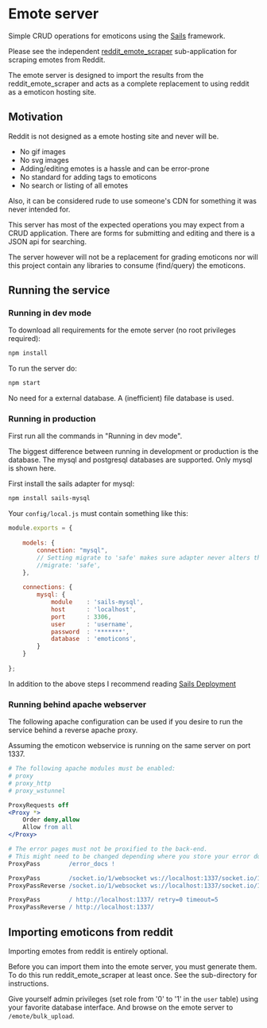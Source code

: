 # Emote server

Simple CRUD operations for emoticons using the [Sails](http://sailsjs.org) framework.

Please see the independent [reddit_emote_scraper](reddit_emote_scraper) sub-application for scraping emotes from Reddit.

The emote server is designed to import the results from the reddit_emote_scraper and acts as a complete replacement to using reddit as a emoticon hosting site.

## Motivation

Reddit is not designed as a emote hosting site and never will be.

* No gif images
* No svg images
* Adding/editing emotes is a hassle and can be error-prone
* No standard for adding tags to emoticons
* No search or listing of all emotes

Also, it can be considered rude to use someone's CDN for something it was never intended for.

This server has most of the expected operations you may expect from a CRUD application. There are forms for submitting and editing and there is a JSON api for searching.

The server however will not be a replacement for grading emoticons nor will this project contain any libraries to consume (find/query) the emoticons.

## Running the service

### Running in dev mode

To download all requirements for the emote server (no root privileges required):

```bash
npm install
```

To run the server do:

```bash
npm start
```

No need for a external database. A (inefficient) file database is used.

### Running in production

First run all the commands in "Running in dev mode".

The biggest difference between running in development or production is the database. The mysql and postgresql databases are supported. Only mysql is shown here.

First install the sails adapter for mysql:

```bash
npm install sails-mysql
```

Your `config/local.js` must contain something like this:

```javascript
module.exports = {
    
    models: {
        connection: "mysql",
        // Setting migrate to 'safe' makes sure adapter never alters the tables
        //migrate: 'safe',
    },
    
    connections: {
        mysql: {
            module    : 'sails-mysql',
            host      : 'localhost',
            port      : 3306,
            user      : 'username',
            password  : '*******',
            database  : 'emoticons',
        }
    }
    
};
```

In addition to the above steps I recommend reading [Sails Deployment](http://sailsjs.org/#/documentation/concepts/Deployment)

### Running behind apache webserver

The following apache configuration can be used if you desire to run the service behind a reverse apache proxy.

Assuming the emoticon webservice is running on the same server on port 1337.

```apache
# The following apache modules must be enabled:
# proxy
# proxy_http
# proxy_wstunnel

ProxyRequests off
<Proxy *>
    Order deny,allow
    Allow from all
</Proxy>

# The error pages must not be proxified to the back-end.
# This might need to be changed depending where you store your error docs.
ProxyPass        /error_docs !

ProxyPass        /socket.io/1/websocket ws://localhost:1337/socket.io/1/websocket retry=0 timeout=5
ProxyPassReverse /socket.io/1/websocket ws://localhost:1337/socket.io/1/websocket

ProxyPass        / http://localhost:1337/ retry=0 timeout=5
ProxyPassReverse / http://localhost:1337/
```

## Importing emoticons from reddit

Importing emotes from reddit is entirely optional.

Before you can import them into the emote server, you must generate them. To do this run reddit_emote_scraper at least once. See the sub-directory for instructions.

Give yourself admin privileges (set role from '0' to '1' in the `user` table) using your favorite database interface. And browse on the emote server to `/emote/bulk_upload`.


